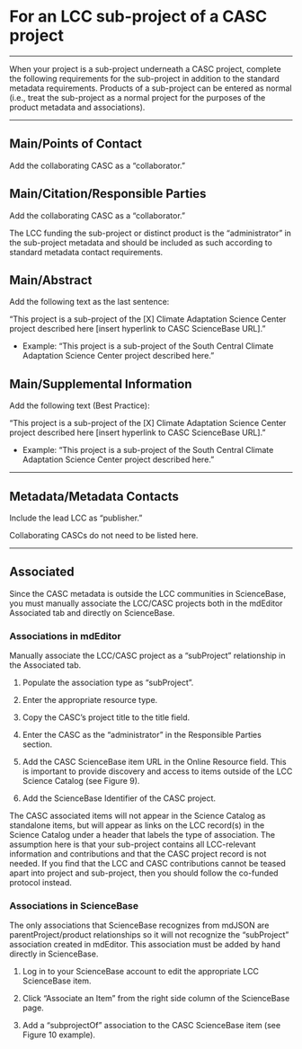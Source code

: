 # **For an LCC sub-project of a CASC project**

---

When your project is a sub-project underneath a CASC project, complete the following requirements for the sub-project in addition to the standard metadata requirements. Products of a sub-project can be entered as normal \(i.e., treat the sub-project as a normal project for the purposes of the product metadata and associations\).

---

## Main/Points of Contact

Add the collaborating CASC as a “collaborator.”

## Main/Citation/Responsible Parties

Add the collaborating CASC as a “collaborator.”

The LCC funding the sub-project or distinct product is the “administrator” in the sub-project metadata and should be included as such according to standard metadata contact requirements.

## Main/Abstract

Add the following text as the last sentence:

“This project is a sub-project of the \[X\] Climate Adaptation Science Center project described here \[insert hyperlink to CASC ScienceBase URL\].”

* Example: “This project is a sub-project of the South Central Climate Adaptation Science Center project described here.”

## Main/Supplemental Information

Add the following text \(Best Practice\):

“This project is a sub-project of the \[X\] Climate Adaptation Science Center project described here \[insert hyperlink to CASC ScienceBase URL\].”

* Example: “This project is a sub-project of the South Central Climate Adaptation Science Center project described here.”

---

## Metadata/Metadata Contacts

Include the lead LCC as “publisher.”

Collaborating CASCs do not need to be listed here.

---

## Associated

Since the CASC metadata is outside the LCC communities in ScienceBase, you must manually associate the LCC/CASC projects both in the mdEditor Associated tab and directly on ScienceBase.

### Associations in mdEditor

Manually associate the LCC/CASC project as a “subProject” relationship in the Associated tab.

1. Populate the association type as “subProject”.

2. Enter the appropriate resource type.

3. Copy the CASC’s project title to the title field.

4. Enter the CASC as the “administrator” in the Responsible Parties section.

5. Add the CASC ScienceBase item URL in the Online Resource field. This is important to provide discovery and access to items outside of the LCC Science Catalog \(see Figure 9\).

6. Add the ScienceBase Identifier of the CASC project.

The CASC associated items will not appear in the Science Catalog as standalone items, but will appear as links on the LCC record\(s\) in the Science Catalog under a header that labels the type of association. The assumption here is that your sub-project contains all LCC-relevant information and contributions and that the CASC project record is not needed. If you find that the LCC and CASC contributions cannot be teased apart into project and sub-project, then you should follow the co-funded protocol instead.

### Associations in ScienceBase

The only associations that ScienceBase recognizes from mdJSON are parentProject/product relationships so it will not recognize the “subProject” association created in mdEditor. This association must be added by hand directly in ScienceBase.

1. Log in to your ScienceBase account to edit the appropriate LCC ScienceBase item.

2. Click “Associate an Item” from the right side column of the ScienceBase page.

3. Add a “subprojectOf” association to the CASC ScienceBase item \(see Figure 10 example\).



